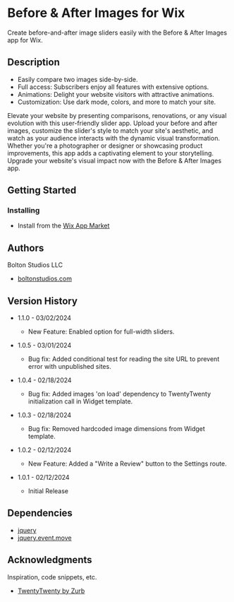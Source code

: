 # Before & After Images for Wix

Create before-and-after image sliders easily with the Before & After Images app for Wix.

## Description

* Easily compare two images side-by-side.
* Full access: Subscribers enjoy all features with extensive options.
* Animations: Delight your website visitors with attractive animations.
* Customization: Use dark mode, colors, and more to match your site.

Elevate your website by presenting comparisons, renovations, or any visual evolution with this user-friendly slider app. Upload your before and after images, customize the slider's style to match your site's aesthetic, and watch as your audience interacts with the dynamic visual transformation. Whether you're a photographer or designer or showcasing product improvements, this app adds a captivating element to your storytelling. Upgrade your website's visual impact now with the Before & After Images app.

## Getting Started

### Installing

* Install from the [Wix App Market](https://www.wix.com/app-market/before-after-images/)

## Authors

Bolton Studios LLC
* [boltonstudios.com](https://www.boltonstudios.com/)

## Version History
* 1.1.0 - 03/02/2024
    * New Feature: Enabled option for full-width sliders.

* 1.0.5 - 03/01/2024
    * Bug fix: Added conditional test for reading the site URL to prevent error with unpublished sites.

* 1.0.4 - 02/18/2024
    * Bug fix: Added images 'on load' dependency to TwentyTwenty initialization call in Widget template.

* 1.0.3 - 02/18/2024
    * Bug fix: Removed hardcoded image dimensions from Widget template.

* 1.0.2 - 02/12/2024
    * New Feature: Added a "Write a Review" button to the Settings route.

* 1.0.1 - 02/12/2024
    * Initial Release

## Dependencies
* [jquery](http://jquery.com/)
* [jquery.event.move](https://github.com/stephband/jquery.event.move)

## Acknowledgments

Inspiration, code snippets, etc.

* [TwentyTwenty by Zurb](https://github.com/zurb/twentytwenty/)
